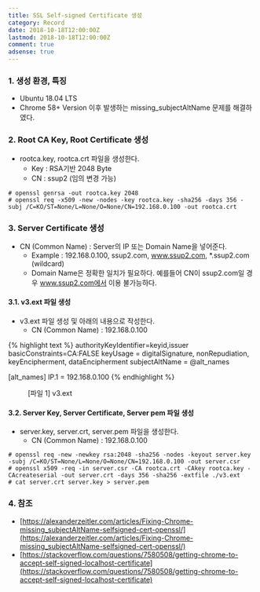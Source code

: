 ```yaml
---
title: SSL Self-signed Certificate 생성
category: Record
date: 2018-10-18T12:00:00Z
lastmod: 2018-10-18T12:00:00Z
comment: true
adsense: true
---
```


### 1. 생성 환경, 특징

* Ubuntu 18.04 LTS
* Chrome 58+ Version 이후 발생하는 missing_subjectAltName 문제를 해결하였다.

### 2. Root CA Key, Root Certificate 생성

* rootca.key, rootca.crt 파일을 생성한다.
  * Key : RSA기반 2048 Byte
  * CN : ssup2 (임의 변경 가능)

~~~
# openssl genrsa -out rootca.key 2048
# openssl req -x509 -new -nodes -key rootca.key -sha256 -days 356 -subj /C=KO/ST=None/L=None/O=None/CN=192.168.0.100 -out rootca.crt
~~~

### 3. Server Certificate 생성

* CN (Common Name) : Server의 IP 또는 Domain Name을 넣어준다.
  * Example : 192.168.0.100, ssup2.com, www.ssup2.com, *.ssup2.com (wildcard)
  * Domain Name은 정확한 일치가 필요하다. 예를들어 CN이 ssup2.com일 경우 www.ssup2.com에서 이용 불가능하다.

#### 3.1. v3.ext 파일 생성

* v3.ext 파일 생성 및 아래의 내용으로 작성한다.
  * CN (Common Name) : 192.168.0.100

{% highlight text %}
authorityKeyIdentifier=keyid,issuer
basicConstraints=CA:FALSE
keyUsage = digitalSignature, nonRepudiation, keyEncipherment, dataEncipherment
subjectAltName = @alt_names

[alt_names]
IP.1 = 192.168.0.100
{% endhighlight %}
<figure>
<figcaption class="caption">[파일 1] v3.ext</figcaption>
</figure>

#### 3.2. Server Key, Server Certificate, Server pem 파일 생성

* server.key, server.crt, server.pem 파일을 생성한다.
  * CN (Common Name) : 192.168.0.100

~~~
# openssl req -new -newkey rsa:2048 -sha256 -nodes -keyout server.key -subj /C=KO/ST=None/L=None/O=None/CN=192.168.0.100 -out server.csr
# openssl x509 -req -in server.csr -CA rootca.crt -CAkey rootca.key -CAcreateserial -out server.crt -days 356 -sha256 -extfile ./v3.ext
# cat server.crt server.key > server.pem
~~~

### 4. 참조

* [https://alexanderzeitler.com/articles/Fixing-Chrome-missing_subjectAltName-selfsigned-cert-openssl/](https://alexanderzeitler.com/articles/Fixing-Chrome-missing_subjectAltName-selfsigned-cert-openssl/)
* [https://stackoverflow.com/questions/7580508/getting-chrome-to-accept-self-signed-localhost-certificate](https://stackoverflow.com/questions/7580508/getting-chrome-to-accept-self-signed-localhost-certificate)
